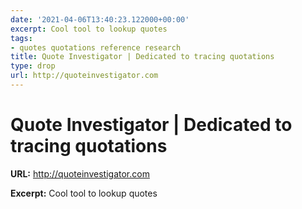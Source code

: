 ```yaml
---
date: '2021-04-06T13:40:23.122000+00:00'
excerpt: Cool tool to lookup quotes
tags:
- quotes quotations reference research
title: Quote Investigator | Dedicated to tracing quotations
type: drop
url: http://quoteinvestigator.com
---
```


# Quote Investigator | Dedicated to tracing quotations

**URL:** http://quoteinvestigator.com

**Excerpt:** Cool tool to lookup quotes
